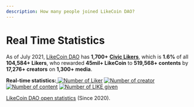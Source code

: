 ```yaml
---
description: How many people joined LikeCoin DAO?
---
```


# Real Time Statistics

As of July 2021, [LikeCoin DAO](https://liker.land/getapp) has **1,700+** [**Civic Likers**](../civic-liker/), which is **1.6%** of all **104,584+ Likers**, who rewarded **45mil+ LikeCoin** to **519,568+ contents** by **17,276+ creators** on **1,300+ media**.

**Real-time statistics:**[ ![Number of Liker](https://static.like.co/badge/stats/liker.svg)](https://like.co) [![Number of creator](https://static.like.co/badge/stats/creator.svg)](https://like.co) [![Number of content](https://static.like.co/badge/stats/content.svg)](https://like.co) [![Number of LIKE given](https://static.like.co/badge/stats/LIKE.svg)](https://like.co)

[LikeCoin DAO open statistics](https://datastudio.google.com/u/0/reporting/e6168171-b61d-4871-b39f-7b6308f2facc/page/qgR) (Since 2020).
